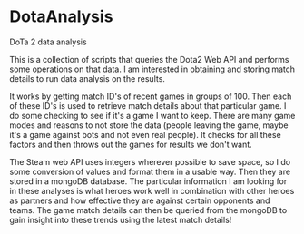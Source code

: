 # DotaAnalysis
DoTa 2 data analysis

This is a collection of scripts that queries the Dota2 Web API and performs some operations on that data. I am interested in 
obtaining and storing match details to run data analysis on the results.

It works by getting match ID's of recent games in groups of 100. Then each of these ID's is used to retrieve match details about 
that particular game. I do some checking to see if it's a game I want to keep. There are many game modes and reasons to not store 
the data (people leaving the game, maybe it's a game against bots and not even real people). It checks for all these factors and 
then throws out the games for results we don't want.

The Steam web API uses integers wherever possible to save space, so I do some conversion of values and format them in a usable way. 
Then they are stored in a mongoDB database. The particular information I am looking for in these analyses is what heroes work well 
in combination with other heroes as partners and how effective they are against certain opponents and teams. The game match details 
can then be queried from the mongoDB to gain insight into these trends using the latest match details! 

